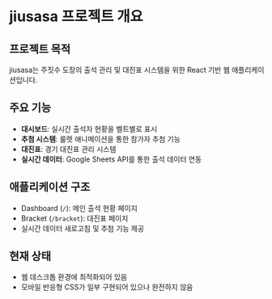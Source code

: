 # jiusasa 프로젝트 개요

## 프로젝트 목적
jiusasa는 주짓수 도장의 출석 관리 및 대진표 시스템을 위한 React 기반 웹 애플리케이션입니다.

## 주요 기능
- **대시보드**: 실시간 출석자 현황을 벨트별로 표시
- **추첨 시스템**: 룰렛 애니메이션을 통한 참가자 추첨 기능
- **대진표**: 경기 대진표 관리 시스템
- **실시간 데이터**: Google Sheets API를 통한 출석 데이터 연동

## 애플리케이션 구조
- Dashboard (`/`): 메인 출석 현황 페이지
- Bracket (`/bracket`): 대진표 페이지
- 실시간 데이터 새로고침 및 추첨 기능 제공

## 현재 상태
- 웹 데스크톱 환경에 최적화되어 있음
- 모바일 반응형 CSS가 일부 구현되어 있으나 완전하지 않음